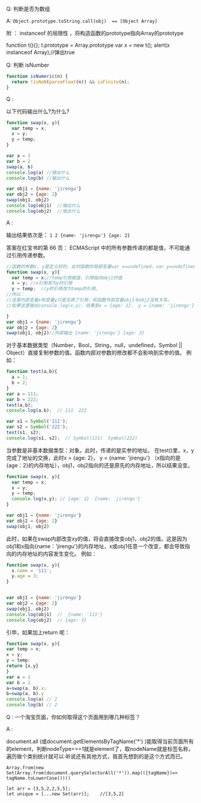Q: 判断是否为数组

A: `Object.prototype.toString.call(obj)  == [Object Array]`

附 ： instanceof 的局限性 ，将构造函数的prototype指向Array的prototype

function t(){};
t.prototype  = Array.prototype
var x = new t();
alert(x instanceof Array);//弹出true

Q: 判断 isNumber

``` js
function isNumeric(n) {
  return !isNaN(parseFloat(n)) && isFinite(n);
}
```

Q : 

以下代码输出什么?为什么?

``` js
function swap(x, y){
  var temp = x;
  x = y;
  y = temp;  
}

var a = 1
var b = 2
swap(a, b)
console.log(a) //输出什么
console.log(b) //输出什么

var obj1 = {name: 'jirengu'}
var obj2 = {age: 2}
swap(obj1, obj2)
console.log(obj1)  //输出什么
console.log(obj2)  //输出什么
```

A : 

输出结果依次是： `1 2 {name: 'jirengu'} {age: 2}`

答案在红宝书的第 66 页：
ECMAScript 中的所有参数传递的都是值，不可能通过引用传递参数。

``` js 
//函数的参数x, y是定义好的，此时函数的局部变量var x=undefined，var y=undefined，传参obj1,obj2后，就是x=obj1,y=obj2引用赋值
function swap(x, y){
  var temp = x;//temp引用赋值，引用指向obj1的值
  x = y; //x引用改为y的引用
  y = temp;  //y的引用改为temp的引用。
//所以：
//这里内部变量x和变量y只是互换了引用，和函数外部变量obj1与obj2没有关系。
//如果这里输出console.log(x,y)，结果是x = {age: 2}， y = {name: 'jirengu'} 

}
var obj1 = {name: 'jirengu'}
var obj2 = {age: 2}
swap(obj1, obj2)//外部输出 {name: 'jirengu'} {age: 2}
```

对于基本数据类型（Number，Bool，String，null，undefined，Symbol || Object）直接复制参数的值。函数内部对参数的修改都不会影响到实参的值。
例如：

``` js
function test(a,b){
  a = 1;
  b = 2;
}
var a = 111;
var b = 222;
test(a,b);
console.log(a,b);  // 111  222

var s1 = Symbol('111');
var s2 = Symbol('222');
test(s1, s2);
console.log(s1, s2);  // Symbol(111)  Symbol(222)
```

当参数是非基本数据类型：对象。此时，传递的是实参的地址。
在test()里，x，y完成了地址的交换，此时x = {age: 2}， y = {name: 'jirengu'} （x指向的是{age：2}的内存地址），obj1，obj2指向的还是原先的内存地址，所以结果没变。

``` js
function swap(x, y){
  var temp = x;
  x = y;
  y = temp;  
  console.log(x,y); // {age: 2}  {name: 'jirengu'}
}

var obj1 = {name: 'jirengu'}
var obj2 = {age: 2}
swap(obj1, obj2)  
```

此时，如果在swap内部改变xy的值，将会直接改变obj1，obj2的值。这是因为obj1和x指向{name：'jirengu'}的内存地址，x或obj1任意一个改变，都会导致指向的内存地址的内容发生变化。
例如：

``` js
function swap(x, y){
  x.name = '111';
  y.age = 3;
}


var obj1 = {name: 'jirengu'}
var obj2 = {age: 2}
swap(obj1, obj2)
console.log(obj1)  //  {name: '111'}
console.log(obj2)  // {age: 3}
```

引申，如果加上return 呢： 

``` js
function swap(x, y){
var temp = x;
x = y;
y = temp;
return {x,y}
}
var a = 1
var b = 2
a=swap(a, b).x;
b=swap(a, b).y
console.log(a) // 2
console.log(b) // 2
```

Q : 一个淘宝页面，你如何取得这个页面用到哪几种标签？

A :

document.all (或document.getElementsByTagName('*') )能取得当前页面所有的element，判断nodeType===1就是element了，取nodeName就是标签名称，遍历做个类别统计就可以
听说还有其他方式，我首先想到的是这个方式而已。

`Array.from(new Set(Array.from(document.querySelectorAll('*')).map(({tagName})=> tagName.toLowerCase())))`

```
let arr = [3,5,2,2,5,5];
let unique = [...new Set(arr)];    //[3,5,2]
```
